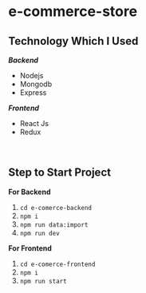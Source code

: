 # e-commerce-store

 ## Technology Which I Used
   ***Backend***
   
 - Nodejs
 - Mongodb
 - Express

 ***Frontend***
 

 - React Js
 - Redux

<br />

 ## Step to Start Project
 

 
**For Backend**
 1. `cd e-comerce-backend`
 2. `npm i`
 3. `npm run data:import`
 4. `npm run dev`

**For Frontend**

 1. `cd e-comerce-frontend`
 2. `npm i`
 3. `npm run start`

